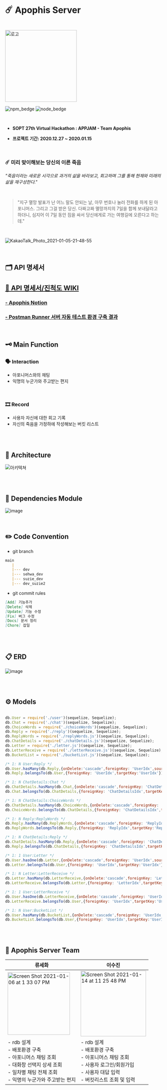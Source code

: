 # ☄️ Apophis Server

<br />

 <img width="230" alt="로고" src="https://user-images.githubusercontent.com/61377122/104701505-8c72bb80-5758-11eb-9de6-8c53bc4b3c4d.png">

 ![npm_bedge](https://img.shields.io/badge/npm-6.14.6-blueviolet)
![node_bedge](https://img.shields.io/badge/node-12.18.3-ff69b4)
<br />

<br />

* <b> SOPT 27th Virtual Hackathon :  APPJAM - Team **Apophis** </b>
    
* <b> 프로젝트 기간: 2020.12.27 ~ 2020.01.15 </b>

<br />

### ☄️ 미리 맞이해보는 당신의 이른 죽음

*"죽음이라는 새로운 시각으로 과거의 삶을 바라보고, 회고하며 그를 통해 현재와 미래의 삶을 재구성한다."*

<br />

> "지구 멸망 발표가 난 어느 말도 안되는 날, 아무 번호나 눌러 전화를 하게 된 아포니머스. 그리고 그걸 받은 당신. 다짜고짜 멸망까지의 7일을 함께 보내달라고 하더니, 심지어 이 7일 동안 짐을 싸서 당신에게로 가는 여행길에 오른다고 하는데."

<br />

![KakaoTalk_Photo_2021-01-05-21-48-55](https://user-images.githubusercontent.com/61377122/103648239-e2e53a80-4f9f-11eb-998a-4f5f9034564c.jpeg)



<br />



## 🗂 API 명세서

## [📝 API 명세서/진척도 WIKI](https://github.com/Apophis-AppJam/ApophisServer/wiki)

### [- Apophis Notion](https://www.notion.so/_Apophis-61bd57af215649dabdc371d26610ade2)


### [- Postman Runner 서버 자동 테스트 환경 구축 결과](https://www.notion.so/suzieep/Apophis-d7557b3b450046e18add354001d81006)

<br />


## 🗝 Main Function

### 🗣 Interaction

- 아포니머스와의 채팅
- 익명의 누군가와 주고받는 편지

<br />

### 🎞 Record

- 사용자 자신에 대한 회고 기록
- 자신의 죽음을 가정하에 작성해보는 버킷 리스트

<br />
<br />


## 🔗 Architecture

![아키텍쳐](https://user-images.githubusercontent.com/61377122/104699071-8af3c400-5755-11eb-94c6-cbb70f5f3ee6.png)

<br />
<br />

## 📖 Dependencies  Module

![image](https://user-images.githubusercontent.com/61377122/104703533-c93fb200-575a-11eb-9f21-51d982a1d5ba.png)

<br />

## ✏️ Code Convention 

- git branch

```markdown
main
   |
   |--- dev
   |--- sehwa_dev
   |--- suzie_dev
   |--- dev_suzie2
```

- git commit rules

```markdown
[Add] 기능추가
[Delete] 삭제
[Update] 기능 수정
[Fix] 버그 수정
[Docs] 문서 정리
[Chore] 잡일
```


<br />
<br />

## 📋 ERD
![image](https://user-images.githubusercontent.com/61377122/104705210-f68d5f80-575c-11eb-898c-6b682450600d.png)

<br />
<br />


## ⚙️ Models
```javascript

db.User = require('./user')(sequelize, Sequelize);
db.Chat = require('./chat')(sequelize, Sequelize);
db.ChoiceWords = require('./choiceWords')(sequelize, Sequelize);
db.Reply = require('./reply')(sequelize, Sequelize);
db.ReplyWords = require('./replyWords.js')(sequelize, Sequelize);
db.ChatDetails = require('./chatDetails.js')(sequelize, Sequelize);
db.Letter = require('./letter.js')(sequelize, Sequelize);
db.LetterReceive = require('./letterReceive.js')(sequelize, Sequelize);
db.BucketList = require('./bucketList.js')(sequelize, Sequelize);

/* 1: N User:Reply */
db.User.hasMany(db.Reply,{onDelete:'cascade',foreignKey: 'UserIdx',sourceKey:'UserIdx'}) 
db.Reply.belongsTo(db.User,{foreignKey: 'UserIdx',targetKey:'UserIdx'});

/* 1: N ChatDetails:Chat */
db.ChatDetails.hasMany(db.Chat,{onDelete:'cascade',foreignKey: 'ChatDetailsIdx',sourceKey:'ChatDetailsIdx'})
db.Chat.belongsTo(db.ChatDetails,{foreignKey: 'ChatDetailsIdx',targetKey:'ChatDetailsIdx'})

/* 1: N ChatDetails:ChoiceWords */
db.ChatDetails.hasMany(db.ChoiceWords,{onDelete:'cascade',foreignKey: 'ChatDetailsIdx',sourceKey:'ChatDetailsIdx'})
db.ChoiceWords.belongsTo(db.ChatDetails,{foreignKey: 'ChatDetailsIdx',targetKey:'ChatDetailsIdx'})

/* 1: N Reply:ReplyWords */
db.Reply.hasMany(db.ReplyWords,{onDelete:'cascade',foreignKey: 'ReplyIdx',sourceKey:'ReplyIdx'})
db.ReplyWords.belongsTo(db.Reply,{foreignKey: 'ReplyIdx',targetKey:'ReplyIdx'})

/* 1: N ChatDetails:Reply */
db.ChatDetails.hasMany(db.Reply,{onDelete:'cascade',foreignKey: 'ChatDetailsIdx',sourceKey:'ChatDetailsIdx'})
db.Reply.belongsTo(db.ChatDetails,{foreignKey: 'ChatDetailsIdx',targetKey:'ChatDetailsIdx'})

/* 1: 1 User:Letter */
db.User.hasOne(db.Letter,{onDelete:'cascade',foreignKey: 'UserIdx',sourceKey:'UserIdx'})
db.Letter.belongsTo(db.User,{foreignKey: 'UserIdx',targetKey:'UserIdx'})

/* 1: N Letter:LetterReceive */
db.Letter.hasMany(db.LetterReceive,{onDelete:'cascade',foreignKey: 'LetterIdx',sourceKey:'LetterIdx'})
db.LetterReceive.belongsTo(db.Letter,{foreignKey: 'LetterIdx',targetKey:'LetterIdx'})

/* 1: 1 User:LetterReceive */
db.User.hasOne(db.LetterReceive,{onDelete:'cascade',foreignKey: 'UserIdx',sourceKey:'UserIdx'})
db.LetterReceive.belongsTo(db.User,{foreignKey: 'UserIdx',targetKey:'UserIdx'})

/* 1: N User:BucketList */
db.User.hasMany(db.BucketList,{onDelete:'cascade',foreignKey: 'UserIdx',sourceKey:'UserIdx'})
db.BucketList.belongsTo(db.User,{foreignKey: 'UserIdx',targetKey:'UserIdx'})


```
<br />





<br />

## 👥  Apophis Server Team

| 류세화                                                       | 이수진                                                       |
| ------------------------------------------------------------ | ------------------------------------------------------------ |
| <img width="200" alt="Screen Shot 2021-01-06 at 1 33 07 PM" src="https://user-images.githubusercontent.com/46921003/103729422-bffc6a00-5023-11eb-84d2-9733d9791b66.png"> | <img width="210" alt="Screen Shot 2021-01-14 at 11 25 48 PM" src="https://user-images.githubusercontent.com/46921003/104603526-db204700-56bf-11eb-9969-bc06e5db9aa4.png"> |
| - rdb 설계<br /> - 배포환경 구축<br />- 아포니머스 채팅 조회 <br /> - 대화창 선택지 상세 조회<br /> - 일차별 채팅 전체 조회<br />- 익명의 누군가와 주고받는 편지 | - rdb 설계<br /> - 배포환경 구축<br />- 아포니머스 채팅 조회 <br />- 사용자 로그인/회원가입 <br /> - 사용자 대답 입력<br />- 버킷리스트 조회 및 입력 |


